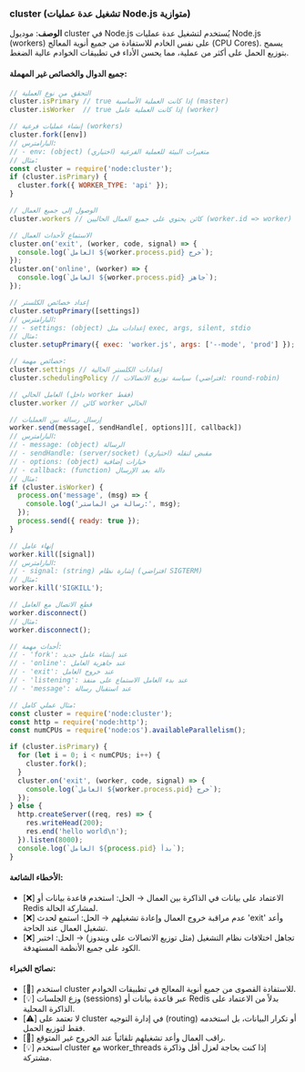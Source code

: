 ### cluster (تشغيل عدة عمليات Node.js متوازية)
**الوصف**:
موديول cluster في Node.js يُستخدم لتشغيل عدة عمليات Node.js (workers) على نفس الخادم للاستفادة من جميع أنوية المعالج (CPU Cores). يسمح بتوزيع الحمل على أكثر من عملية، مما يحسن الأداء في تطبيقات الخوادم عالية الضغط.

#### جميع الدوال والخصائص غير المهملة:

```javascript
// التحقق من نوع العملية
cluster.isPrimary // true إذا كانت العملية الأساسية (master)
cluster.isWorker  // true إذا كانت العملية عامل (worker)

// إنشاء عمليات فرعية (workers)
cluster.fork([env])
// البارامترس:
// - env: (object) متغيرات البيئة للعملية الفرعية (اختياري)
// مثال:
const cluster = require('node:cluster');
if (cluster.isPrimary) {
  cluster.fork({ WORKER_TYPE: 'api' });
}

// الوصول إلى جميع العمال
cluster.workers // كائن يحتوي على جميع العمال الحاليين (worker.id => worker)

// الاستماع لأحداث العمال
cluster.on('exit', (worker, code, signal) => {
  console.log(`العامل ${worker.process.pid} خرج`);
});
cluster.on('online', (worker) => {
  console.log(`العامل ${worker.process.pid} جاهز`);
});

// إعداد خصائص الكلستر
cluster.setupPrimary([settings])
// البارامترس:
// - settings: (object) إعدادات مثل exec, args, silent, stdio
// مثال:
cluster.setupPrimary({ exec: 'worker.js', args: ['--mode', 'prod'] });

// خصائص مهمة:
cluster.settings // إعدادات الكلستر الحالية
cluster.schedulingPolicy // سياسة توزيع الاتصالات (افتراضي: round-robin)

// العامل الحالي (داخل worker فقط)
cluster.worker // كائن worker الحالي

// إرسال رسالة بين العمليات
worker.send(message[, sendHandle[, options]][, callback])
// البارامترس:
// - message: (object) الرسالة
// - sendHandle: (server/socket) مقبض لنقله (اختياري)
// - options: (object) خيارات إضافية
// - callback: (function) دالة بعد الإرسال
// مثال:
if (cluster.isWorker) {
  process.on('message', (msg) => {
    console.log('رسالة من الماستر:', msg);
  });
  process.send({ ready: true });
}

// إنهاء عامل
worker.kill([signal])
// البارامترس:
// - signal: (string) إشارة نظام (افتراضي SIGTERM)
// مثال:
worker.kill('SIGKILL');

// قطع الاتصال مع العامل
worker.disconnect()
// مثال:
worker.disconnect();

// أحداث مهمة:
// - 'fork': عند إنشاء عامل جديد
// - 'online': عند جاهزية العامل
// - 'exit': عند خروج العامل
// - 'listening': عند بدء العامل الاستماع على منفذ
// - 'message': عند استقبال رسالة

// مثال عملي كامل:
const cluster = require('node:cluster');
const http = require('node:http');
const numCPUs = require('node:os').availableParallelism();

if (cluster.isPrimary) {
  for (let i = 0; i < numCPUs; i++) {
    cluster.fork();
  }
  cluster.on('exit', (worker, code, signal) => {
    console.log(`العامل ${worker.process.pid} خرج`);
  });
} else {
  http.createServer((req, res) => {
    res.writeHead(200);
    res.end('hello world\n');
  }).listen(8000);
  console.log(`العامل ${process.pid} بدأ`);
}
```

#### الأخطاء الشائعة:
- [❌] الاعتماد على بيانات في الذاكرة بين العمال → الحل: استخدم قاعدة بيانات أو Redis لمشاركة الحالة.
- [❌] عدم مراقبة خروج العمال وإعادة تشغيلهم → الحل: استمع لحدث 'exit' وأعد تشغيل العمال عند الحاجة.
- [❌] تجاهل اختلافات نظام التشغيل (مثل توزيع الاتصالات على ويندوز) → الحل: اختبر الكود على جميع الأنظمة المستهدفة.

#### نصائح الخبراء:
- [🚀] استخدم cluster للاستفادة القصوى من جميع أنوية المعالج في تطبيقات الخوادم.
- [💡] وزع الجلسات (sessions) عبر قاعدة بيانات أو Redis بدلاً من الاعتماد على الذاكرة المحلية.
- [⚠️] لا تعتمد على cluster في إدارة التوجيه (routing) أو تكرار البيانات، بل استخدمه فقط لتوزيع الحمل.
- [🚀] راقب العمال وأعد تشغيلهم تلقائياً عند الخروج غير المتوقع.
- [💡] استخدم cluster مع worker_threads إذا كنت بحاجة لعزل أقل وذاكرة مشتركة. 